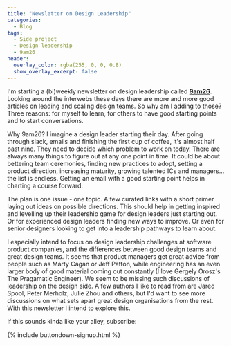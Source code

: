 ```yaml
---
title: "Newsletter on Design Leadership"
categories:
  - Blog
tags:
  - Side project
  - Design leadership
  - 9am26
header:
  overlay_color: rgba(255, 0, 0, 0.8)
  show_overlay_excerpt: false
---
```


I'm starting a (bi)weekly newsletter on design leadership called **[9am26](https://polgarp.com/categories/newsletter/)**. Looking around the interwebs these days there are more and more good articles on leading and scaling design teams. So why am I adding to those? Three reasons: for myself to learn, for others to have good starting points and to start conversations.

Why 9am26? I imagine a design leader starting their day. After going through slack, emails and finishing the first cup of coffee, it's almost half past nine. They need to decide which problem to work on today. There are always many things to figure out at any one point in time. It could be about bettering team ceremonies, finding new practices to adopt, setting a product direction, increasing maturity, growing talented ICs and managers... the list is endless. Getting an email with a good starting point helps in charting a course forward.

The plan is one issue - one topic. A few curated links with a short primer laying out ideas on possible directions. This should help in getting inspired and levelling up their leadership game for design leaders just starting out. Or for experienced design leaders finding new ways to improve. Or even for senior designers looking to get into a leadership pathways to learn about.

I especially intend to focus on design leadership challenges at software product companies, and the differences between good design teams and great design teams. It seems that product managers get great advice from people such as Marty Cagan or Jeff Patton, while engineering has an even larger body of good material coming out constantly (I love Gergely Orosz's The Pragamatic Engineer). We seem to be missing such discussions of leadership on the design side. A few authors I like to read from are Jared Spool, Peter Merholz, Julie Zhou and others, but I'd want to see more discussions on what sets apart great design organisations from the rest. With this newsletter I intend to explore this.

If this sounds kinda like your alley, subscribe:

{% include buttondown-signup.html %}
